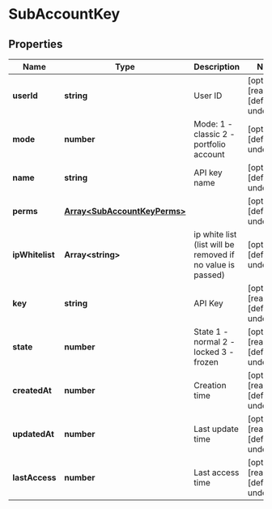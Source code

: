 # SubAccountKey

## Properties

Name | Type | Description | Notes
------------ | ------------- | ------------- | -------------
**userId** | **string** | User ID | [optional] [readonly] [default to undefined]
**mode** | **number** | Mode: 1 - classic 2 - portfolio account | [optional] [default to undefined]
**name** | **string** | API key name | [optional] [default to undefined]
**perms** | [**Array&lt;SubAccountKeyPerms&gt;**](SubAccountKeyPerms.md) |  | [optional] [default to undefined]
**ipWhitelist** | **Array&lt;string&gt;** | ip white list (list will be removed if no value is passed) | [optional] [default to undefined]
**key** | **string** | API Key | [optional] [readonly] [default to undefined]
**state** | **number** | State 1 - normal 2 - locked 3 - frozen | [optional] [readonly] [default to undefined]
**createdAt** | **number** | Creation time | [optional] [readonly] [default to undefined]
**updatedAt** | **number** | Last update time | [optional] [readonly] [default to undefined]
**lastAccess** | **number** | Last access time | [optional] [readonly] [default to undefined]

